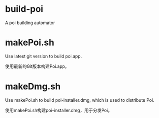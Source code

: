# build-poi
A poi building automator

# makePoi.sh

Use latest git version to build poi.app.

使用最新的Git版本构建Poi.app。

# makeDmg.sh

Use makePoi.sh to build poi-installer.dmg, which is used to distribute Poi.

使用makePoi.sh构建poi-installer.dmg，用于分发Poi。
